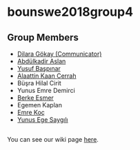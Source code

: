 # bounswe2018group4


## Group Members

* [Dilara Gökay (Communicator)](https://github.com/bounswe/bounswe2018group4/wiki/Dilara-G%C3%B6kay)
* [Abdülkadir Aslan](https://github.com/bounswe/bounswe2018group4/wiki/Kadir-Aslan)
* [Yusuf Başpınar](https://github.com/bounswe/bounswe2018group4/wiki/Yusuf-Başpınar)
* [Alaattin Kaan Cerrah](https://github.com/bounswe/bounswe2018group4/wiki/Alaattin-Kaan-Cerrah)
* Büşra Hilal Cirit
* Yunus Emre Demirci
* [Berke Esmer](https://github.com/bounswe/bounswe2018group4/wiki/Berke-Esmer)
* Egemen Kaplan
* [Emre Koç](https://github.com/bounswe/bounswe2018group4/wiki/Emre-KO%C3%87)
* [Yunus Ege Saygılı](https://github.com/bounswe/bounswe2018group4/wiki/Yunus-Ege-Sayg%C4%B1l%C4%B1)

##

You can see our wiki page [here](https://github.com/bounswe/bounswe2018group4/wiki).
